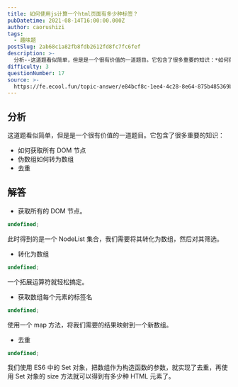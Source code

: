 ```yaml
---
title: 如何使用js计算一个html页面有多少种标签？
pubDatetime: 2021-08-14T16:00:00.000Z
author: caorushizi
tags:
  - 趣味题
postSlug: 2ab68c1a82fb8fdb2612fd8fc7fc6fef
description: >-
  分析--这道题看似简单，但是是一个很有价值的一道题目。它包含了很多重要的知识：*如何获取所有DOM节点*伪数组如何转为数组*去重解答--*获取所有的DOM节点。```typescriptundefin
difficulty: 3
questionNumber: 17
source: >-
  https://fe.ecool.fun/topic-answer/e84bcf8c-1ee4-4c28-8e64-875b485369b5?orderBy=updateTime&order=desc&tagId=17
---
```


## 分析

这道题看似简单，但是是一个很有价值的一道题目。它包含了很多重要的知识：

- 如何获取所有 DOM 节点
- 伪数组如何转为数组
- 去重

## 解答

- 获取所有的 DOM 节点。

```typescript
undefined;
```

此时得到的是一个 NodeList 集合，我们需要将其转化为数组，然后对其筛选。

- 转化为数组

```typescript
undefined;
```

一个拓展运算符就轻松搞定。

- 获取数组每个元素的标签名

```typescript
undefined;
```

使用一个 map 方法，将我们需要的结果映射到一个新数组。

- 去重

```typescript
undefined;
```

我们使用 ES6 中的 Set 对象，把数组作为构造函数的参数，就实现了去重，再使用 Set 对象的 size 方法就可以得到有多少种 HTML 元素了。
